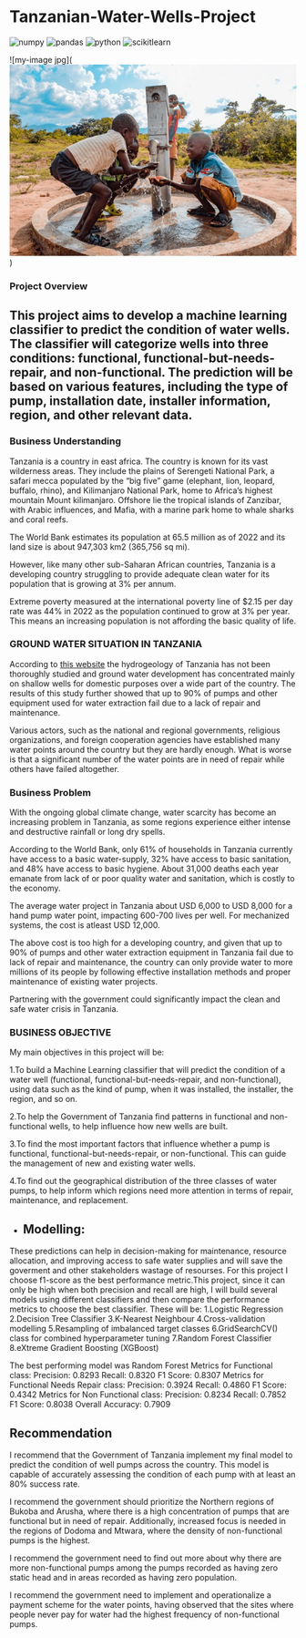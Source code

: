 # Tanzanian-Water-Wells-Project
![numpy](https://img.shields.io/badge/Numpy-777BB4?style=for-the-badge&logo=numpy&logoColor=white)  ![pandas](https://img.shields.io/badge/Pandas-2C2D72?style=for-the-badge&logo=pandas&logoColor=white)   ![python](https://img.shields.io/badge/Python-FFD43B?style=for-the-badge&logo=python&logoColor=blue)    ![scikitlearn](https://img.shields.io/badge/scikit_learn-F7931E?style=for-the-badge&logo=scikit-learn&logoColor=white)    

![my-image jpg](![alt text](image.png))

### Project Overview

This project aims to develop a machine learning classifier to predict the condition of water wells. The classifier will categorize wells into three conditions: functional, functional-but-needs-repair, and non-functional. The prediction will be based on various features, including the type of pump, installation date, installer information, region, and other relevant data.
---

### Business Understanding
Tanzania is a country in east africa. The country is known for its vast wilderness areas. They include the plains of Serengeti National Park, a safari mecca populated by the “big five” game (elephant, lion, leopard, buffalo, rhino), and Kilimanjaro National Park, home to Africa’s highest mountain Mount kilimanjaro. Offshore lie the tropical islands of Zanzibar, with Arabic influences, and Mafia, with a marine park home to whale sharks and coral reefs.

The World Bank estimates its population at 65.5 million as of 2022 and its land size is about 947,303 km2 (365,756 sq mi).

However, like many other sub-Saharan African countries, Tanzania is a developing country struggling to provide adequate clean water for its population that is growing at 3% per annum.

Extreme poverty measured at the international poverty line of $2.15 per day rate was 44% in 2022 as the population continued to grow at 3% per year. This means an increasing population is not affording the basic quality of life.



### GROUND WATER SITUATION IN TANZANIA
According to [this website](https://www.suaire.sua.ac.tz/items/cf57c442-9327-46f5-8616-359bdc5fb86c) the hydrogeology of Tanzania has not been thoroughly studied and ground water development has concentrated mainly on shallow wells for domestic purposes over a wide part of the country. The results of this study further showed that up to 90% of pumps and other equipment used for water extraction fail due to a lack of repair and maintenance.

Various actors, such as the national and regional governments, religious organizations, and foreign cooperation agencies have established many water points around the country but they are hardly enough. What is worse is that a significant number of the water points are in need of repair while others have failed altogether.

### Business Problem

With the ongoing global climate change, water scarcity has become an increasing problem in Tanzania, as some regions experience either intense and destructive rainfall or long dry spells.

According to the World Bank, only 61% of households in Tanzania currently have access to a basic water-supply, 32% have access to basic sanitation, and 48% have access to basic hygiene. About 31,000 deaths each year emanate from lack of or poor quality water and sanitation, which is costly to the economy.

The average water project in Tanzania about USD 6,000 to USD 8,000 for a hand pump water point, impacting 600-700 lives per well. For mechanized systems, the cost is atleast USD 12,000.

The above cost is too high for a developing country, and given that up to 90% of pumps and other water extraction equipment in Tanzania fail due to lack of repair and maintenance, the country can only provide water to more millions of its people by following effective installation methods and proper maintenance of existing water projects.

Partnering with the government could significantly impact the clean and safe water crisis in Tanzania.

### BUSINESS OBJECTIVE

My main objectives in this project will be:

1.To build a Machine Learning classifier that will predict the condition of a water well (functional, functional-but-needs-repair, and non-functional), using data such as the kind of pump, when it was installed, the installer, the region, and so on.

2.To help the Government of Tanzania find patterns in functional and non-functional wells, to help influence how new wells are built.

3.To find the most important factors that influence whether a pump is functional, functional-but-needs-repair, or non-functional. This can guide the management of new and existing water wells.

4.To find out the geographical distribution of the three classes of water pumps, to help inform which regions need more attention in terms of repair, maintenance, and replacement.

- ## Modelling: 
These predictions can help in decision-making for maintenance, resource allocation, and improving access to safe water supplies and will save the goverment and other stakeholders wastage of resourses.
For this project I choose f1-score as the best performance metric.This project, since it can only be high when both precision and recall are high, I will build several models using different classifiers and then compare the performance metrics to choose the best classifier. These will be:
1.Logistic Regression
2.Decision Tree Classifier
3.K-Nearest Neighbour
4.Cross-validation modelling
5.Resampling of imbalanced target classes
6.GridSearchCV() class for combined hyperparameter tuning
7.Random Forest Classifier
8.eXtreme Gradient Boosting (XGBoost)


The best performing model was Random Forest Metrics for Functional class:
  Precision: 0.8293
  Recall: 0.8320
  F1 Score: 0.8307
Metrics for Functional Needs Repair class:
  Precision: 0.3924
  Recall: 0.4860
  F1 Score: 0.4342
Metrics for Non Functional class:
  Precision: 0.8234
  Recall: 0.7852
  F1 Score: 0.8038
Overall Accuracy: 0.7909

## Recommendation
I recommend that the Government of Tanzania implement my final model to predict the condition of well pumps across the country. This model is capable of accurately assessing the condition of each pump with at least an 80% success rate.

I recommend the government should prioritize the Northern regions of Bukoba and Arusha, where there is a high concentration of pumps that are functional but in need of repair. Additionally, increased focus is needed in the regions of Dodoma and Mtwara, where the density of non-functional pumps is the highest.

I recommend the government need to find out more about why there are more non-functional pumps among the pumps recorded as having zero static head and in areas recorded as having zero population.

I recommend the government need to implement and operationalize a payment scheme for the water points, having observed that the sites where people never pay for water had the highest frequency of non-functional pumps.



 

